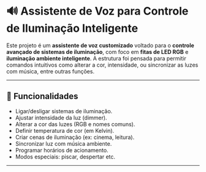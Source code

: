   # 🔊 Assistente de Voz para Controle de Iluminação Inteligente

Este projeto é um **assistente de voz customizado** voltado para o **controle avançado de sistemas de iluminação**, com foco em **fitas de LED RGB** e **iluminação ambiente inteligente**. A estrutura foi pensada para permitir comandos intuitivos como alterar a cor, intensidade, ou sincronizar as luzes com música, entre outras funções.

---

## 🎯 Funcionalidades

- Ligar/desligar sistemas de iluminação.
- Ajustar intensidade da luz (dimmer).
- Alterar a cor das luzes (RGB e nomes comuns).
- Definir temperatura de cor (em Kelvin).
- Criar cenas de iluminação (ex: cinema, leitura).
- Sincronizar luz com música ambiente.
- Programar horários de acionamento.
- Modos especiais: piscar, despertar etc.

---
